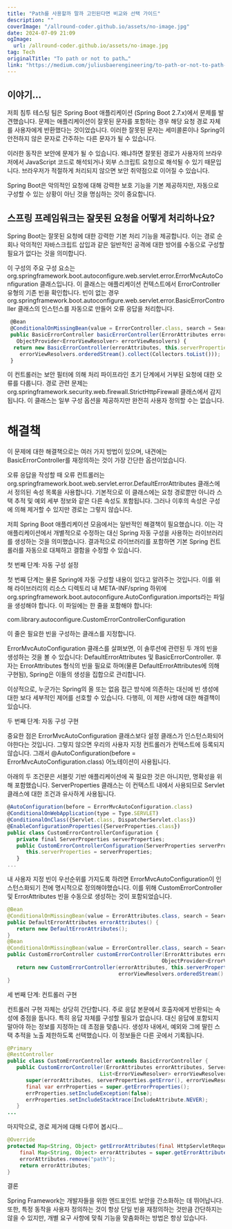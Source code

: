 ```yaml
---
title: "Path를 사용할까 말까 고민된다면 비교와 선택 가이드"
description: ""
coverImage: "/allround-coder.github.io/assets/no-image.jpg"
date: 2024-07-09 21:09
ogImage: 
  url: /allround-coder.github.io/assets/no-image.jpg
tag: Tech
originalTitle: "To path or not to path…"
link: "https://medium.com/juliusbaerengineering/to-path-or-not-to-path-34f06d26fff1"
---
```



## 이야기…

저희 침투 테스팅 팀은 Spring Boot 애플리케이션 (Spring Boot 2.7.x)에서 문제를 발견했습니다. 문제는 애플리케이션이 잘못된 문자를 포함하는 경우 해당 요청 경로 자체를 사용자에게 반환했다는 것이었습니다. 이러한 잘못된 문자는 세미콜론이나 Spring이 안전하지 않은 문자로 간주하는 다른 문자가 될 수 있습니다.

이러한 동작은 보안에 문제가 될 수 있습니다. 왜냐하면 잘못된 경로가 사용자의 브라우저에서 JavaScript 코드로 해석되거나 외부 스크립트 요청으로 해석될 수 있기 때문입니다. 브라우저가 적절하게 처리되지 않으면 보안 취약점으로 이어질 수 있습니다.

Spring Boot은 악의적인 요청에 대해 강력한 보호 기능을 기본 제공하지만, 자동으로 구성할 수 있는 상황이 아닌 것을 명심하는 것이 중요합니다.

<div class="content-ad"></div>

## 스프링 프레임워크는 잘못된 요청을 어떻게 처리하나요?

Spring Boot는 잘못된 요청에 대한 강력한 기본 처리 기능을 제공합니다. 이는 경로 순회나 악의적인 자바스크립트 삽입과 같은 일반적인 공격에 대한 방어를 수동으로 구성할 필요가 없다는 것을 의미합니다.

이 구성의 주요 구성 요소는 org.springframework.boot.autoconfigure.web.servlet.error.ErrorMvcAutoConfiguration 클래스입니다. 이 클래스는 애플리케이션 컨텍스트에서 ErrorController 유형의 기존 빈을 확인합니다. 빈이 없는 경우 org.springframework.boot.autoconfigure.web.servlet.error.BasicErrorController 클래스의 인스턴스를 자동으로 만들어 오류 응답을 처리합니다.

```js
 @Bean
 @ConditionalOnMissingBean(value = ErrorController.class, search = SearchStrategy.CURRENT)
 public BasicErrorController basicErrorController(ErrorAttributes errorAttributes,
   ObjectProvider<ErrorViewResolver> errorViewResolvers) {
  return new BasicErrorController(errorAttributes, this.serverProperties.getError(),
    errorViewResolvers.orderedStream().collect(Collectors.toList()));
 }
```

<div class="content-ad"></div>

이 컨트롤러는 보안 필터에 의해 처리 파이프라인 초기 단계에서 거부된 요청에 대한 오류를 다룹니다. 경로 관련 문제는 org.springframework.security.web.firewall.StrictHttpFirewall 클래스에서 감지됩니다. 이 클래스는 일부 구성 옵션을 제공하지만 완전히 사용자 정의할 수는 없습니다.

# 해결책

이 문제에 대한 해결책으로는 여러 가지 방법이 있으며, 내견에는 BasicErrorController를 재정의하는 것이 가장 간단한 옵션이었습니다.

오류 응답을 작성할 때 오류 컨트롤러는 org.springframework.boot.web.servlet.error.DefaultErrorAttributes 클래스에서 정의된 속성 목록을 사용합니다. 기본적으로 이 클래스에는 요청 경로뿐만 아니라 스택 추적 및 예외 세부 정보와 같은 다른 속성도 포함됩니다. 그러나 이후의 속성은 구성에 의해 제거할 수 있지만 경로는 그렇지 않습니다.

<div class="content-ad"></div>

저희 Spring Boot 애플리케이션 모음에서는 일반적인 해결책이 필요했습니다. 이는 각 애플리케이션에서 개별적으로 수정하는 대신 Spring 자동 구성을 사용하는 라이브러리를 생성하는 것을 의미했습니다. 결과적으로 라이브러리를 포함하면 기본 Spring 컨트롤러를 자동으로 대체하고 결함을 수정할 수 있습니다.

첫 번째 단계: 자동 구성 설정

첫 번째 단계는 물론 Spring에 자동 구성할 내용이 있다고 알려주는 것입니다. 이를 위해 라이브러리의 리소스 디렉토리 내 META-INF/spring 하위에 org.springframework.boot.autoconfigure.AutoConfiguration.imports라는 파일을 생성해야 합니다. 이 파일에는 한 줄을 포함해야 합니다:

com.library.autoconfigure.CustomErrorControllerConfiguration

<div class="content-ad"></div>

이 줄은 필요한 빈을 구성하는 클래스를 지정합니다.

ErrorMvcAutoConfiguration 클래스를 살펴보면, 이 솔루션에 관련된 두 개의 빈을 생성하는 것을 볼 수 있습니다: DefaultErrorAttributes 및 BasicErrorController. 후자는 ErrorAttributes 형식의 빈을 필요로 하며(물론 DefaultErrorAttributes에 의해 구현됨), Spring은 이들의 생성을 집합으로 관리합니다.

이상적으로, 누군가는 Spring의 올 또는 없음 접근 방식에 의존하는 대신에 빈 생성에 대한 보다 세부적인 제어를 선호할 수 있습니다. 다행히, 이 제한 사항에 대한 해결책이 있습니다.

두 번째 단계: 자동 구성 구현

<div class="content-ad"></div>

중요한 점은 ErrorMvcAutoConfiguration 클래스보다 설정 클래스가 인스턴스화되어야한다는 것입니다. 그렇지 않으면 우리의 사용자 지정 컨트롤러가 컨텍스트에 등록되지 않습니다. 그래서 @AutoConfiguration(before = ErrorMvcAutoConfiguration.class) 어노테이션이 사용됩니다.

아래의 두 조건문은 서블릿 기반 애플리케이션에 꼭 필요한 것은 아니지만, 명확성을 위해 포함했습니다. ServerProperties 클래스는 이 컨텍스트 내에서 사용되므로 Servlet 클래스에 대한 조건과 유사하게 사용됩니다.

```js
@AutoConfiguration(before = ErrorMvcAutoConfiguration.class)
@ConditionalOnWebApplication(type = Type.SERVLET)
@ConditionalOnClass({Servlet.class, DispatcherServlet.class})
@EnableConfigurationProperties({ServerProperties.class})
public class CustomErrorControllerConfiguration {
   private final ServerProperties serverProperties;
   public CustomErrorControllerConfiguration(ServerProperties serverProperties) {
      this.serverProperties = serverProperties;
   }
...
```

내 사용자 지정 빈이 우선순위를 가지도록 하려면 ErrorMvcAutoConfiguration이 인스턴스화되기 전에 명시적으로 정의해야했습니다. 이를 위해 CustomErrorController 및 ErrorAttributes 빈을 수동으로 생성하는 것이 포함되었습니다.

<div class="content-ad"></div>

```java
@Bean
@ConditionalOnMissingBean(value = ErrorAttributes.class, search = SearchStrategy.CURRENT)
public DefaultErrorAttributes errorAttributes() {
   return new DefaultErrorAttributes();
}
@Bean
@ConditionalOnMissingBean(value = ErrorController.class, search = SearchStrategy.CURRENT)
public CustomErrorController customErrorController(ErrorAttributes errorAttributes,
                                                  ObjectProvider<ErrorViewResolver> errorViewResolvers) {
   return new CustomErrorController(errorAttributes, this.serverProperties,
                                    errorViewResolvers.orderedStream().collect(Collectors.toList()));
}
```

세 번째 단계: 컨트롤러 구현

컨트롤러 구현 자체는 상당히 간단합니다. 주로 응답 본문에서 호출자에게 반환되는 속성에 중점을 둡니다. 특히 응답 자체를 구성할 필요가 없습니다. 대신 응답에 포함되지 말아야 하는 정보를 지정하는 데 초점을 맞춥니다. 생성자 내에서, 예외와 그에 딸린 스택 추적을 노출 제한하도록 선택했습니다. 이 정보들은 다른 곳에서 기록됩니다.

```java
@Primary
@RestController
public class CustomErrorController extends BasicErrorController {
   public CustomErrorController(ErrorAttributes errorAttributes, ServerProperties serverProperties,
                              List<ErrorViewResolver> errorViewResolvers) {
      super(errorAttributes, serverProperties.getError(), errorViewResolvers);
      final var errProperties = super.getErrorProperties();
      errProperties.setIncludeException(false);
      errProperties.setIncludeStacktrace(IncludeAttribute.NEVER);
   }
...
```

<div class="content-ad"></div>

마지막으로, 경로 제거에 대해 다루어 봅시다...

```java
@Override
protected Map<String, Object> getErrorAttributes(final HttpServletRequest request, final ErrorAttributeOptions options) {
    final Map<String, Object> errorAttributes = super.getErrorAttributes(request, options);
    errorAttributes.remove("path");
    return errorAttributes;
}
```

결론

Spring Framework는 개발자들을 위한 엔드포인트 보안을 간소화하는 데 뛰어납니다. 또한, 특정 동작을 사용자 정의하는 것이 항상 단일 빈을 재정의하는 것만큼 간단하지는 않을 수 있지만, 개별 요구 사항에 맞춰 기능을 맞춤화하는 방법은 항상 있습니다.